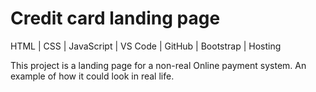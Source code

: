 
# Credit card landing page

HTML | CSS | JavaScript | VS Code | GitHub | Bootstrap | Hosting

This project is a landing page for a non-real Online payment system. An example of how it could look in real life.
